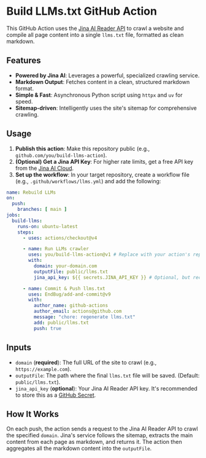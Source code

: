 # Build LLMs.txt GitHub Action

This GitHub Action uses the [Jina AI Reader API](https://r.jina.ai/) to crawl a website and compile all page content into a single `llms.txt` file, formatted as clean markdown.

## Features

- **Powered by Jina AI**: Leverages a powerful, specialized crawling service.
- **Markdown Output**: Fetches content in a clean, structured markdown format.
- **Simple & Fast**: Asynchronous Python script using `httpx` and `uv` for speed.
- **Sitemap-driven**: Intelligently uses the site's sitemap for comprehensive crawling.

## Usage

1.  **Publish this action**: Make this repository public (e.g., `github.com/you/build-llms-action`).
2.  **(Optional) Get a Jina API Key**: For higher rate limits, get a free API key from the [Jina AI Cloud](https://cloud.jina.ai/).
3.  **Set up the workflow**: In your target repository, create a workflow file (e.g., `.github/workflows/llms.yml`) and add the following:

```yaml
name: Rebuild LLMs
on:
  push:
    branches: [ main ]
jobs:
  build-llms:
    runs-on: ubuntu-latest
    steps:
      - uses: actions/checkout@v4

      - name: Run LLMs crawler
        uses: you/build-llms-action@v1 # Replace with your action's repo
        with:
          domain: your-domain.com
          outputFile: public/llms.txt
          jina_api_key: ${{ secrets.JINA_API_KEY }} # Optional, but recommended

      - name: Commit & Push llms.txt
        uses: EndBug/add-and-commit@v9
        with:
          author_name: github-actions
          author_email: actions@github.com
          message: "chore: regenerate llms.txt"
          add: public/llms.txt
          push: true
```

## Inputs

-   `domain` (**required**): The full URL of the site to crawl (e.g., `https://example.com`).
-   `outputFile`: The path where the final `llms.txt` file will be saved. (Default: `public/llms.txt`).
-   `jina_api_key` (**optional**): Your Jina AI Reader API key. It's recommended to store this as a [GitHub Secret](https://docs.github.com/en/actions/security-guides/using-secrets-in-github-actions).

## How It Works

On each push, the action sends a request to the Jina AI Reader API to crawl the specified `domain`. Jina's service follows the sitemap, extracts the main content from each page as markdown, and returns it. The action then aggregates all the markdown content into the `outputFile`.
